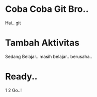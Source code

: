 # Coba Coba Git Bro..

Hai.. git 

# Tambah Aktivitas

Sedang Belajar..
masih belajar..
berusaha..

# Ready..

1	2	Go..!


